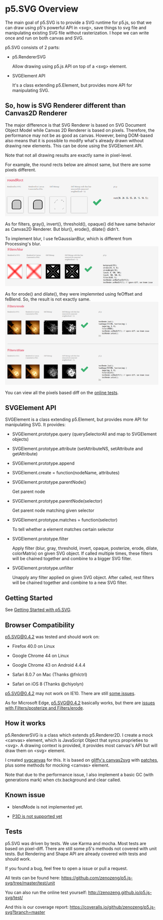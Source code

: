 # p5.SVG Overview

The main goal of p5.SVG is to provide a SVG runtime for p5.js,
so that we can draw using p5's powerful API in \<svg\>, save things to svg file
and manipulating existing SVG file without rasterization.
I hope we can write once and run on both canvas and SVG.

p5.SVG consists of 2 parts:

- p5.RendererSVG

    Allow drawing using p5.js API on top of a \<svg\> element.

- SVGElement API

    It's a class extending p5.Element, but provides more API for manipulating SVG.

## So, how is SVG Renderer different than Canvas2D Renderer

The major difference is that SVG Renderer is based on SVG Document Object Model
while Canvas 2D Renderer is based on pixels.
Therefore, the performance may not be as good as canvas.
However, being DOM-based also means that it is possible to modify what's already drawn without drawing new elements. This can be done using the SVGElement API.

Note that not all drawing results are exactly same in pixel-level.

For example, the round rects below are almost same, but there are some pixels different.

![round rect](round-rect.png)

As for filters, gray(), invert(), threshold(), opaque() did have same behavior as Canvas2D Renderer. But blur(), erode(), dilate() didn't.

To implement blur, I use feGaussianBlur, which is different from Processing's blur.
![blur](blur.png)

As for erode() and dilate(), they were implemnted using feOffset and feBlend. So, the result is not exactly same.
![erode](erode.png)

You can view all the pixels based diff on the [online tests](http://zenozeng.github.io/p5.js-svg/test/).

## SVGElement API

SVGElement is a class extending p5.Element, but provides more API for manipulating SVG.
It provides:

- SVGElement.prototype.query (querySelectorAll and map to SVGElement objects)

- SVGElement.prototype.attribute (setAttributeNS, setAttribute and getAttribute)

- SVGElement.prototype.append

- SVGElement.create = function(nodeName, attributes)

- SVGElement.prototype.parentNode()

    Get parent node

- SVGElement.prototype.parentNode(selector)

    Get parent node matching given selector

- SVGElement.prototype.matches = function(selector)

    To tell whether a element matches certain selector

- SVGElement.prototype.filter

    Apply filter (blur, gray, threshold, invert, opaque, posterize, erode, dilate, colorMatrix) on given SVG object.
    If called multiple times, these filters will be chained together and combine to a bigger SVG filter.

- SVGElement.prototype.unfilter

    Unapply any filter applied on given SVG object.
    After called, rest filters will be chained together and combine to a new SVG filter.

## Getting Started

See [Getting Started with p5.SVG](./getting-started.md).

## Browser Compatibility

p5.SVG@0.4.2 was tested and should work on:

- Firefox 40.0 on Linux

- Google Chrome 44 on Linux

- Google Chrome 43 on Android 4.4.4

- Safari 8.0.7 on Mac (Thanks @fnlctrl)

- Safari on iOS 8 (Thanks @chiyolyn)

p5.SVG@0.4.2 may not work on IE10. There are still [some issues](https://github.com/zenozeng/p5.js-svg/issues/122).

As for Microsoft Edge, p5.SVG@0.4.2 basically works, but there are [issues with Filters/posterize and Filters/erode](https://github.com/zenozeng/p5.js-svg/issues/128).

## How it works

p5.RendererSVG is a class which extends p5.Renderer2D.
I create a mock \<canvas\> element,
which is JavaScript Object that syncs proprieties to \<svg\>.
A drawing context is provided,
it provides most canvas's API but will draw them on \<svg\> element.

I created [svgcanvas](https://github.com/zenozeng/svgcanvas) for this.
It is based on [gliffy's canvas2svg](https://github.com/gliffy/canvas2svg) with [patches](https://github.com/gliffy/canvas2svg/issues?utf8=%E2%9C%93&q=author%3Azenozeng+), plus some methods for mocking \<canvas\> element.

Note that due to the performance issue, I also implement a basic GC (with generations mark) when ctx.background and clear called.

## Known issue

- blendMode is not implemented yet.

- [P3D is not supported yet](https://github.com/zenozeng/p5.js-svg/issues/51)

## Tests

p5.SVG was driven by tests.
We use Karma and mocha.
Most tests are based on pixel-diff.
There are still some p5's methods not covered with unit tests.
But Rendering and Shape API are already covered with tests and should work.

If you found a bug, feel free to open a issue or pull a request.

All tests can be found here:
https://github.com/zenozeng/p5.js-svg/tree/master/test/unit

You can also run the online test yourself:
http://zenozeng.github.io/p5.js-svg/test/

And this is our coverage report:
https://coveralls.io/github/zenozeng/p5.js-svg?branch=master
